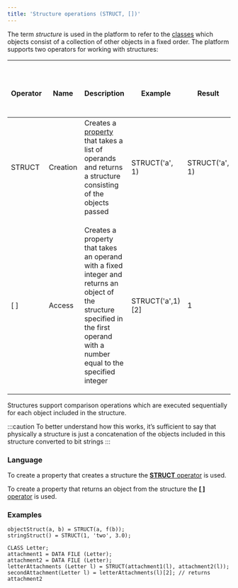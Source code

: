 ```yaml
---
title: 'Structure operations (STRUCT, [])'
---
```


The term *structure* is used in the platform to refer to the [classes](Classes.md) which objects consist of a collection of other objects in a fixed order. The platform supports two operators for working with structures:

|<div><br/><div><br/><div><br/>Operator<br/></div><br/></div><br/></div>|<div><br/><div><br/><div><br/>Name<br/></div><br/></div><br/></div>|<div><br/><div><br/><div><br/>Description<br/></div><br/></div><br/></div>|<div><br/><div><br/><div><br/>Example<br/></div><br/></div><br/></div>|<div><br/><div><br/><div><br/>Result<br/></div><br/></div><br/></div>|
|---|---|---|---|---|
|STRUCT|Creation|Creates a [property](Properties.md) that takes a list of operands and returns a structure consisting of the objects passed|STRUCT('a', 1)|STRUCT('a', 1)|
|[ ]|Access|<p>Creates a property that takes an operand with a fixed integer and returns an object of the structure specified in the first operand with a number equal to the specified integer</p>|STRUCT('a',1)[2]|1 |

Structures support comparison operations which are executed sequentially for each object included in the structure. 

:::caution
To better understand how this works, it’s sufficient to say that physically a structure is just a concatenation of the objects included in this structure converted to bit strings
:::

### Language

To create a property that creates a structure the [**STRUCT** operator](STRUCT_operator.md) is used.

To create a property that returns an object from the structure the [**\[ \]** operator](Operator_.md) is used.

### Examples

```lsf
objectStruct(a, b) = STRUCT(a, f(b));
stringStruct() = STRUCT(1, 'two', 3.0);
```


```lsf
CLASS Letter;
attachment1 = DATA FILE (Letter);
attachment2 = DATA FILE (Letter);
letterAttachments (Letter l) = STRUCT(attachment1(l), attachment2(l));
secondAttachment(Letter l) = letterAttachments(l)[2]; // returns attachment2
```

